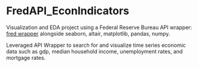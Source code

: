 # FredAPI_EconIndicators

Visualization and EDA project using a Federal Reserve Bureau API wrapper: [fred wrapper](https://github.com/zachwill/fred) alongside seaborn, altair, matplotlib, pandas, numpy. 

Leveraged API Wrapper to search for and visualize time series economic data such as gdp, median household income, unemployment rates, and mortgage rates.
